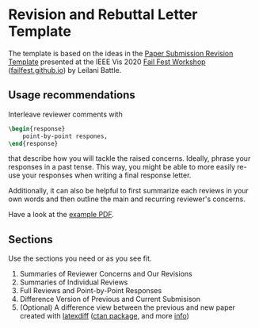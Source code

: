 # Revision and Rebuttal Letter Template

The template is based on the ideas in the [Paper Submission Revision Template](https://docs.google.com/document/d/1Vef5VaW1j_vtg5z9lWJo4aKgzM0hUe3UnfBdY6-_1DM/edit) presented at the IEEE Vis 2020 [Fail Fest Workshop](https://virtual.ieeevis.org/year/2020/session_w-failfest.html) ([failfest.github.io](https://failfest.github.io/)) by Leilani Battle.

## Usage recommendations
Interleave reviewer comments with
``` latex
\begin{response}
    point-by-point respones,
\end{response}
```
that describe how you will tackle the raised concerns.
Ideally, phrase your responses in a past tense.
This way, you might be able to more easily re-use your responses when writing a final response letter.

Additionally, it can also be helpful to first summarize each reviews in your own words and then outline the main and recurring reviewer's concerns.

Have a look at the [example PDF](example/Revision_Rebuttal_Letter_Template.pdf).

## Sections

Use the sections you need or as you see fit.

1. Summaries of Reviewer Concerns and Our Revisions
2. Summaries of Individual Reviews
3. Full Reviews and Point-by-Point Responses
4. Difference Version of Previous and Current Submisison
5. (Optional) A difference view between the previous and new paper created with [latexdiff](https://github.com/ftilmann/latexdiff/) ([ctan package](https://ctan.org/pkg/latexdiff), and more [info](https://www.overleaf.com/learn/latex/Articles/Using_Latexdiff_For_Marking_Changes_To_Tex_Documents))
